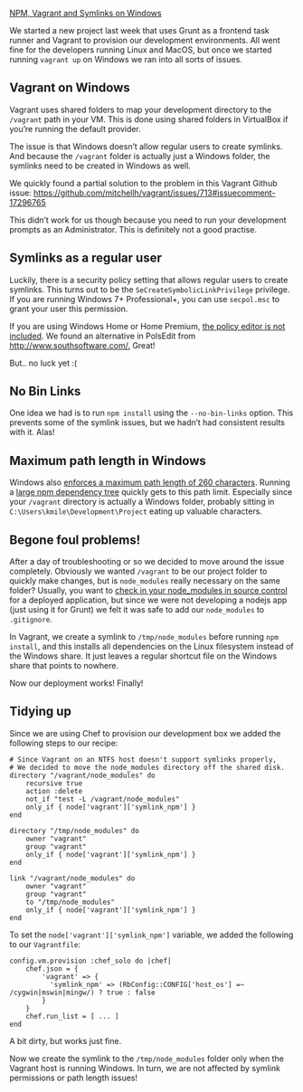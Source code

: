 <a href="http://kmile.nl/post/73956428426/npm-vagrant-and-symlinks-on-windows" class="title"><span>NPM, Vagrant and Symlinks on Windows</span><div class="arrow"></div></a>
        <div class="caption">
          <p>
              <p>We started a new project last week that uses Grunt as a frontend task runner and Vagrant to provision our development environments. All went fine for the developers running Linux and MacOS, but once we started running <code>vagrant up</code> on Windows we ran into all sorts of issues.</p>

<h2>Vagrant on Windows</h2>

<p>Vagrant uses shared folders to map your development directory to the <code>/vagrant</code> path in your VM. This is done using shared folders in VirtualBox if you&rsquo;re running the default provider.</p>

<p>The issue is that Windows doesn&rsquo;t allow regular users to create symlinks. And because the <code>/vagrant</code> folder is actually just a Windows folder, the symlinks need to be created in Windows as well.</p>

<p>We quickly found a partial solution to the problem in this Vagrant Github issue: <a href="https://github.com/mitchellh/vagrant/issues/713#issuecomment-17296765" target="_blank">https://github.com/mitchellh/vagrant/issues/713#issuecomment-17296765</a></p>

<p>This didn&rsquo;t work for us though because you need to run your development prompts as an Administrator. This is definitely not a good practise.</p>

<h2>Symlinks as a regular user</h2>

<p>Luckily, there is a security policy setting that allows regular users to create symlinks. This turns out to be the <code>SeCreateSymbolicLinkPrivilege</code> privilege. If you are running Windows 7+ Professional+, you can use <code>secpol.msc</code> to grant your user this permission.</p>

<p>If you are using Windows Home or Home Premium, <a href="http://blog.rlucas.net/rants/dont-bother-with-symlinks-in-windows-7/" target="_blank">the policy editor is not included</a>. We found an alternative in PolsEdit from <a href="http://www.southsoftware.com/." target="_blank">http://www.southsoftware.com/.</a> Great!</p>

<p>But.. no luck yet :(</p>

<h2>No Bin Links</h2>

<p>One idea we had is to run <code>npm install</code> using the <code>--no-bin-links</code> option. This prevents some of the symlink issues, but we hadn&rsquo;t had consistent results with it. Alas!</p>

<h2>Maximum path length in Windows</h2>

<p>Windows also <a href="http://stackoverflow.com/questions/265769/maximum-filename-length-in-ntfs-windows-xp-and-windows-vista" target="_blank">enforces a maximum path length of 260 characters</a>. Running a <a href="http://stackoverflow.com/questions/18241258/npm-is-installing-dependencies-in-a-weird-recursive-way" target="_blank">large npm dependency tree</a> quickly gets to this path limit. Especially since your <code>/vagrant</code> directory is actually a Windows folder, probably sitting in <code>C:\Users\kmile\Development\Project</code> eating up valuable characters.</p>

<h2>Begone foul problems!</h2>

<p>After a day of troubleshooting or so we decided to move around the issue completely. Obviously we wanted <code>/vagrant</code> to be our project folder to quickly make changes, but is <code>node_modules</code> really necessary on the same folder? Usually, you want to <a href="http://www.futurealoof.com/posts/nodemodules-in-git.html" target="_blank">check in your node_modules in source control</a> for a deployed application, but since we were not developing a nodejs app (just using it for Grunt) we felt it was safe to add our <code>node_modules</code> to <code>.gitignore</code>.</p>

<p>In Vagrant, we create a symlink to <code>/tmp/node_modules</code> before running <code>npm install</code>, and this installs all dependencies on the Linux filesystem instead of the Windows share. It just leaves a regular shortcut file on the Windows share that points to nowhere.</p>

<p>Now our deployment works! Finally!</p>

<h2>Tidying up</h2>

<p>Since we are using Chef to provision our development box we added the following steps to our recipe:</p>

<pre><code># Since Vagrant on an NTFS host doesn't support symlinks properly,
# We decided to move the node_modules directory off the shared disk.
directory "/vagrant/node_modules" do
    recursive true
    action :delete
    not_if "test -L /vagrant/node_modules"
    only_if { node['vagrant']['symlink_npm'] }
end

directory "/tmp/node_modules" do
    owner "vagrant"
    group "vagrant"
    only_if { node['vagrant']['symlink_npm'] }
end

link "/vagrant/node_modules" do
    owner "vagrant"
    group "vagrant"
    to "/tmp/node_modules"
    only_if { node['vagrant']['symlink_npm'] }
end
</code></pre>

<p>To set the <code>node['vagrant']['symlink_npm']</code> variable, we added the following to our <code>Vagrantfile</code>:</p>

<pre><code>config.vm.provision :chef_solo do |chef|        
    chef.json = {
        'vagrant' =&gt; {
          'symlink_npm' =&gt; (RbConfig::CONFIG['host_os'] =~ /cygwin|mswin|mingw/) ? true : false
        }
    }
    chef.run_list = [ ... ]
end
</code></pre>

<p>A bit dirty, but works just fine.</p>

<p>Now we create the symlink to the <code>/tmp/node_modules</code> folder only when the Vagrant host is running Windows. In turn, we are not affected by symlink permissions or path length issues!</p>
